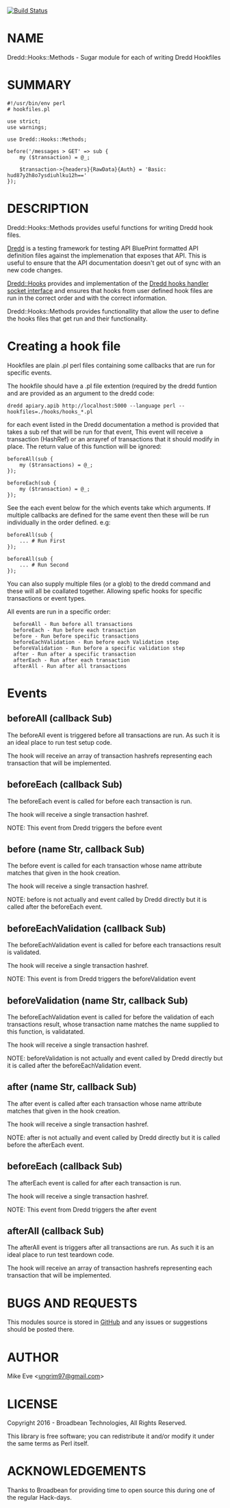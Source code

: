 [![Build Status](https://travis-ci.org/ungrim97/Dredd-Hooks.svg?branch=master)](https://travis-ci.org/ungrim97/Dredd-Hooks)
# NAME

Dredd::Hooks::Methods - Sugar module for each of writing Dredd Hookfiles

# SUMMARY

    #!/usr/bin/env perl
    # hookfiles.pl

    use strict;
    use warnings;

    use Dredd::Hooks::Methods;

    before('/messages > GET' => sub {
        my ($transaction) = @_;

        $transaction->{headers}{RawData}{Auth} = 'Basic: hud87y2h8o7ysdiuhlku12h=='
    });

# DESCRIPTION

Dredd::Hooks::Methods provides useful functions for writing
Dredd hook files.

[Dredd](https://dredd.readthedocs.org) is a testing framework
for testing API BluePrint formatted API definition files
against the implemenation that exposes that API. This is useful
to ensure that the API documentation doesn't get out of sync
with an new code changes.

[Dredd::Hooks](https://metacpan.org/pod/Dredd::Hooks) provides and implementation of the
[Dredd hooks handler socket interface](https://dredd.readthedocs.org/en/latest/hooks-new-language/)
and ensures that hooks from user defined hook files are run in
the correct order and with the correct information.

Dredd::Hooks::Methods provides functionallity that allow the
user to define the hooks files that get run and their
functionality.

# Creating a hook file

Hookfiles are plain .pl perl files containing some callbacks
that are run for specific events.

The hookfile should have a .pl file extention (required by the
dredd funtion and are provided as an argument to the dredd code:

`dredd apiary.apib http://localhost:5000 --language perl --hookfiles=./hooks/hooks_*.pl`

for each event listed in the Dredd documentation a method is
provided that takes a sub ref that will be run for that event,
This event will receive a transaction (HashRef) or an arrayref of
transactions that it should modify in place. The return value of this
function will be ignored:

    beforeAll(sub {
        my ($transactions) = @_;
    });

    beforeEach(sub {
        my ($transaction) = @_;
    });

See the each event below for the which events take which arguments.
If multiple callbacks are defined for the same event then these will
be run individually in the order defined. e.g:

    beforeAll(sub {
        ... # Run First
    });

    beforeAll(sub {
        ... # Run Second
    });

You can also supply multiple files (or a glob) to the dredd command
and these will all be coallated together. Allowing spefic hooks for
specific transactions or event types.

All events are run in a specific order:

      beforeAll - Run before all transactions
      beforeEach - Run before each transaction
      before - Run before specific transactions
      beforeEachValidation - Run before each Validation step
      beforeValidation - Run before a specific validation step
      after - Run after a specific transaction
      afterEach - Run after each transaction
      afterAll - Run after all transactions

# Events

## beforeAll (callback Sub)

The beforeAll event is triggered before all transactions
are run. As such it is an ideal place to run test setup code.

The hook will receive an array of transaction hashrefs
representing each transaction that will be implemented.

## beforeEach (callback Sub)

The beforeEach event is called for before each transaction
is run.

The hook will receive a single transaction hashref.

NOTE: This event from Dredd triggers the before event

## before (name Str, callback Sub)

The before event is called for each transaction whose
name attribute matches that given in the hook creation.

The hook will receive a single transaction hashref.

NOTE: before is not actually and event called by Dredd
directly but it is called after the beforeEach event.

## beforeEachValidation (callback Sub)

The beforeEachValidation event is called for before each
transactions result is validated.

The hook will receive a single transaction hashref.

NOTE: This event is from Dredd triggers the beforeValidation event

## beforeValidation (name Str, callback Sub)

The beforeEachValidation event is called for before the
validation of each transactions result, whose transaction
name matches the name supplied to this function, is validatated.

The hook will receive a single transaction hashref.

NOTE: beforeValidation is not actually and event called by Dredd
directly but it is called after the beforeEachValidation event.

## after (name Str, callback Sub)

The after event is called after each transaction whose
name attribute matches that given in the hook creation.

The hook will receive a single transaction hashref.

NOTE: after is not actually and event called by Dredd
directly but it is called before the afterEach event.

## beforeEach (callback Sub)

The afterEach event is called for after each transaction
is run.

The hook will receive a single transaction hashref.

NOTE: This event from Dredd triggers the after event

## afterAll (callback Sub)

The afterAll event is triggers after all transactions are run.
As such it is an ideal place to run test teardown code.

The hook will receive an array of transaction hashrefs
representing each transaction that will be implemented.

# BUGS AND REQUESTS

This modules source is stored in [GitHub](https://github.com/ungrim97/Dredd-Hooks)
and any issues or suggestions should be posted there.

# AUTHOR

Mike Eve &lt;ungrim97@gmail.com>

# LICENSE

Copyright 2016 - Broadbean Technologies, All Rights Reserved.

This library is free software; you can redistribute it and/or modify
it under the same terms as Perl itself.

# ACKNOWLEDGEMENTS

Thanks to Broadbean for providing time to open source this during one of the regular Hack-days.
